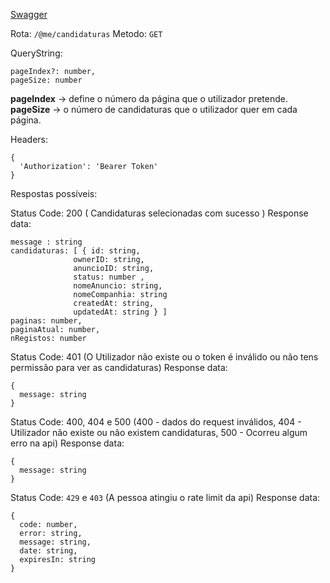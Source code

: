 [Swagger](https://portugaljobs.diogomarques.dev/api/docs/static/index.html#/Utilizadores/selecionarCandidaturasByUser)

Rota: ```/@me/candidaturas```
Metodo: ```GET```

QueryString:
```
pageIndex?: number, 
pageSize: number
```
**pageIndex** -> define o número da página que o utilizador pretende.
**pageSize** -> o número de candidaturas que o utilizador quer em cada página. 

Headers:
```
{
  'Authorization': 'Bearer Token'
}
```

Respostas possíveis:

Status Code: 200 ( Candidaturas selecionadas com sucesso )
Response data:
```
message : string
candidaturas: [ { id: string,
              ownerID: string,
              anuncioID: string,
              status: number ,
              nomeAnuncio: string,
              nomeCompanhia: string
              createdAt: string,
              updatedAt: string } ]
paginas: number,
paginaAtual: number,
nRegistos: number
```

Status Code: 401 (O Utilizador não existe ou o token é inválido ou não tens permissão para ver as candidaturas)
Response data:
```
{
  message: string
}
```

Status Code: 400, 404 e 500 (400 - dados do request inválidos, 404 - Utilizador não existe ou não existem candidaturas, 500 - Ocorreu algum erro na api)
Response data: 
```
{
  message: string
}
```

Status Code: `429` e `403` (A pessoa atingiu o rate limit da api)
Response data:
```
{
  code: number,
  error: string,
  message: string,
  date: string,
  expiresIn: string
}
``` 